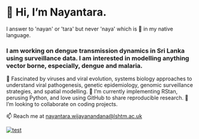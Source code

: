 # 👋 Hi, I’m Nayantara. 
I answer to 'nayan' or 'tara' but never 'naya' which is 🐍 in my native language. 

### I am working on dengue transmission dynamics in Sri Lanka using surveillance data. I am interested in modelling anything vector borne, especially, dengue and malaria. 

🌱 Fascinated by viruses and viral evolution, systems biology approaches to understand viral pathogenesis, genetic epidemiology, genomic surveillance strategies, and spatial modelling.
🌱 I’m currently implementing RStan, perusing Python, and love using GitHub to share reproducible research.
💞️ I’m looking to collaborate on coding projects.

  📫 Reach me at nayantara.wijayanandana@lshtm.ac.uk
  
[![test](https://img.shields.io/badge/LinkedIn-0077B5?style=for-the-badge&logo=linkedin&logoColor=white)](https://www.linkedin.com/in/nayantara-w-6933492/)

#
###
